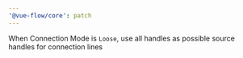 ```yaml
---
'@vue-flow/core': patch
---
```


When Connection Mode is `Loose`, use all handles as possible source handles for connection lines
